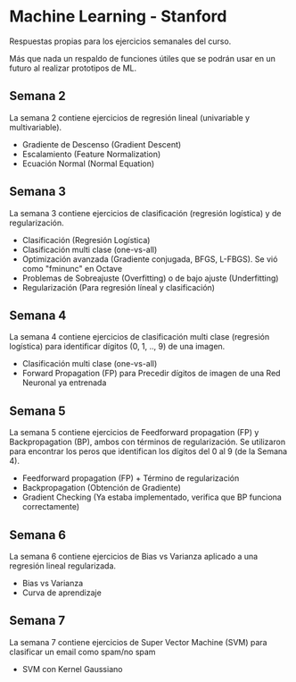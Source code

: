 # Machine Learning - Stanford

Respuestas propias para los ejercicios semanales del curso.

Más que nada un respaldo de funciones útiles que se podrán usar en un futuro al realizar
prototipos de ML.

## Semana 2

La semana 2 contiene ejercicios de regresión lineal (univariable y multivariable).
- Gradiente de Descenso (Gradient Descent)
- Escalamiento (Feature Normalization)
- Ecuación Normal (Normal Equation)

## Semana 3

La semana 3 contiene ejercicios de clasificación (regresión logística) y de regularización.
- Clasificación (Regresión Logística)
- Clasificación multi clase (one-vs-all)
- Optimización avanzada (Gradiente conjugada, BFGS, L-FBGS). Se vió como "fminunc" en Octave
- Problemas de Sobreajuste (Overfitting) o de bajo ajuste (Underfitting)
- Regularización (Para regresión líneal y clasificación)

## Semana 4

La semana 4 contiene ejercicios de clasificación multi clase (regresión logística) para identificar dígitos (0, 1, .., 9)
de una imagen.
- Clasificación multi clase (one-vs-all)
- Forward Propagation (FP) para Precedir dígitos de imagen de una Red Neuronal ya entrenada

## Semana 5

La semana 5 contiene ejercicios de Feedforward propagation (FP) y Backpropagation (BP), ambos con términos de regularización.
Se utilizaron para encontrar los peros que identifican los dígitos del 0 al 9 (de la Semana 4).
- Feedforward propagation (FP) + Término de regularización
- Backpropagation (Obtención de Gradiente)
- Gradient Checking (Ya estaba implementado, verifica que BP funciona correctamente)

## Semana 6

La semana 6 contiene ejercicios de Bias vs Varianza aplicado a una regresión lineal regularizada.
- Bias vs Varianza 
- Curva de aprendizaje

## Semana 7

La semana 7 contiene ejercicios de Super Vector Machine (SVM) para clasificar un email como spam/no spam
- SVM con Kernel Gaussiano